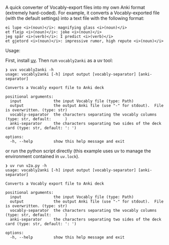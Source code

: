 A quick converter of Vocably-export files into my own Anki format (extremely hard-coded).  For example, it converts a Vocably-exported file (with the default settings) into a text file with the following format:

```
ei lupe <i>(noun)</i>: magnifying glass <i>(noun)</i>
et fleip <i>(noun)</i>: joke <i>(noun)</i>
jeg spår <i>(verb)</i>: I predict <i>(verb)</i>
et gjetord <i>(noun)</i>: impressive rumor, high repute <i>(noun)</i>
```

Usage:

First, install [uv](https://docs.astral.sh/uv/getting-started/installation/).  Then run `vocably2anki` as a uv tool:


```
❯ uvx vocably2anki -h
usage: vocably2anki [-h] input output [vocably-separator] [anki-separator]

Converts a Vocably export file to Anki deck

positional arguments:
  input              the input Vocably file (type: Path)
  output             the output Anki file (use "-" for stdout).  File is overwritten. (type: str)
  vocably-separator  the characters separating the vocably columns (type: str, default:      )
  anki-separator     the characters separating two sides of the deck card (type: str, default: ': ')

options:
  -h, --help         show this help message and exit
```

or run the python script directly (this example uses uv to manage the environment contained in `uv.lock`).

```
❯ uv run v2a.py -h
usage: vocably2anki [-h] input output [vocably-separator] [anki-separator]

Converts a Vocably export file to Anki deck

positional arguments:
  input              the input Vocably file (type: Path)
  output             the output Anki file (use "-" for stdout).  File is overwritten. (type: str)
  vocably-separator  the characters separating the vocably columns (type: str, default:      )
  anki-separator     the characters separating two sides of the deck card (type: str, default: ': ')

options:
  -h, --help         show this help message and exit
```